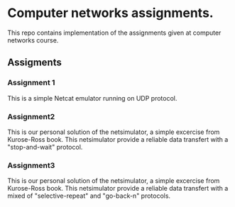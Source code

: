 # Computer networks assignments.

This repo contains implementation of the assignments given at computer networks course.

## Assigments

### Assignment 1
This is a simple Netcat emulator running on UDP protocol.

### Assignment2
This is our personal solution of the netsimulator, a simple excercise from Kurose-Ross book.
This netsimulator provide a reliable data transfert with a "stop-and-wait" protocol.

### Assignment3
This is our personal solution of the netsimulator, a simple excercise from Kurose-Ross book.
This netsimulator provide a reliable data transfert with a mixed of "selective-repeat" and "go-back-n" protocols.

